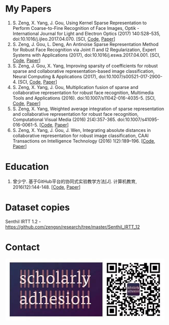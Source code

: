 # My Papers

1. S. Zeng, X. Yang, J. Gou, Using Kernel Sparse Representation to Perform Coarse-to-Fine Recognition of Face Images, Optik - International Journal for Light and Electron Optics (2017) 140:528–535, doi:10.1016/j.ijleo.2017.04.070. [SCI, [Code](https://github.com/zengsn/research/tree/master/2017-optik-c2f), [Paper](http://www.sciencedirect.com/science/article/pii/S0030402617304746)]
2. S. Zeng, J. Gou, L. Deng, An Antinoise Sparse Representation Method for Robust Face Recognition via Joint l1 and l2 Regularization, Expert Systems with Applications (2017), doi:10.1016/j.eswa.2017.04.001. [SCI, [Code](https://github.com/zengsn/research/tree/master/2017-eswa-anti-l1l2), [Paper](https://authors.elsevier.com/a/1UqVc3PiGT3s5b)]
3. S. Zeng, J. Gou, X. Yang, Improving sparsity of coefficients for robust sparse and collaborative representation-based image classification, Neural Computing & Applications (2017), doi:10.1007/s00521-017-2900-4. [SCI, [Code](https://github.com/zengsn/research/tree/master/2017-ncaa-square-sparsity), [Paper](https://link.springer.com/article/10.1007/s00521-017-2900-4)]
4. S. Zeng, X. Yang, J. Gou, Multiplication fusion of sparse and collaborative representation for robust face recognition, Multimedia Tools and Applications (2016). doi:10.1007/s11042-016-4035-5. [SCI, [Code](https://github.com/zengsn/research/tree/master/2016-mtap-multiplication), [Paper](http://link.springer.com/article/10.1007/s11042-016-4035-5)]
5. S. Zeng, X. Yang, Weighted average integration of sparse representation and collaborative representation for robust face recognition, Computational Visual Media (2016) 2(4):357-365. doi:10.1007/s41095-016-0061-5. [[Code](https://github.com/zengsn/research/tree/master/2016-cvmj-wscrc), [Paper](http://link.springer.com/article/10.1007/s41095-016-0061-5)]
6. S. Zeng, X. Yang, J. Gou, J. Wen, Integrating absolute distances in collaborative representation for robust image classification, CAAI Transactions on Intelligence Technology (2016) 1(2):189–196. [[Code](https://github.com/zengsn/research/tree/master/2016-caai-trit-crc-abs-fusion), [Paper](http://www.sciencedirect.com/science/article/pii/S2468232216300294)]

# Education

1. 曾少宁. 基于GitHub平台的协同式实验教学方法[J]. 计算机教育, 2016(12):144-148. [[Code](https://github.com/zengsn/research/tree/master/2016-github-based-lab), [Paper](http://d.wanfangdata.com.cn/Periodical/jsjjy201612038)]

# Dataset copies

 Senthil IRTT 1.2 - https://github.com/zengsn/research/tree/master/Senthil_IRTT_12

# Contact 

![Scholarly](./Scholarly.jpg "Scholarly on WeChat")
